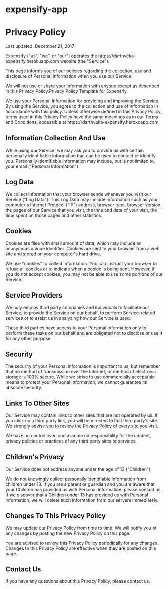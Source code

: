 # expensify-app
<h1>Privacy Policy</h1>

<p>Last updated: December 21, 2017</p>

<p>Expensify ("us", "we", or "our") operates the https://darthveka-expensify.herokuapp.com website (the "Service").</p>

<p>This page informs you of our policies regarding the collection, use and disclosure of Personal Information when you use our Service.</p>

<p>We will not use or share your information with anyone except as described in this Privacy Policy.Privacy Policy Template for Expensify.</p>

<p>We use your Personal Information for providing and improving the Service. By using the Service, you agree to the collection and use of information in accordance with this policy. Unless otherwise defined in this Privacy Policy, terms used in this Privacy Policy have the same meanings as in our Terms and Conditions, accessible at https://darthveka-expensify.herokuapp.com</p>


<h2>Information Collection And Use</h2>

<p>While using our Service, we may ask you to provide us with certain personally identifiable information that can be used to contact or identify you. Personally identifiable information may include, but is not limited to, your email ("Personal Information").</p>

<h2>Log Data</h2>

<p>We collect information that your browser sends whenever you visit our Service ("Log Data"). This Log Data may include information such as your computer's Internet Protocol ("IP") address, browser type, browser version, the pages of our Service that you visit, the time and date of your visit, the time spent on those pages and other statistics.</p>

<h2>Cookies</h2>

<p>Cookies are files with small amount of data, which may include an anonymous unique identifier. Cookies are sent to your browser from a web site and stored on your computer's hard drive.</p>

<p>We use "cookies" to collect information. You can instruct your browser to refuse all cookies or to indicate when a cookie is being sent. However, if you do not accept cookies, you may not be able to use some portions of our Service.</p>

<h2>Service Providers</h2>

<p>We may employ third party companies and individuals to facilitate our Service, to provide the Service on our behalf, to perform Service-related services or to assist us in analyzing how our Service is used.</p>

<p>These third parties have access to your Personal Information only to perform these tasks on our behalf and are obligated not to disclose or use it for any other purpose.</p>

<h2>Security</h2>

<p>The security of your Personal Information is important to us, but remember that no method of transmission over the Internet, or method of electronic storage is 100% secure. While we strive to use commercially acceptable means to protect your Personal Information, we cannot guarantee its absolute security.</p>

<h2>Links To Other Sites</h2>

<p>Our Service may contain links to other sites that are not operated by us. If you click on a third party link, you will be directed to that third party's site. We strongly advise you to review the Privacy Policy of every site you visit.</p>

<p>We have no control over, and assume no responsibility for the content, privacy policies or practices of any third party sites or services.</p>

<h2>Children's Privacy</h2>

<p>Our Service does not address anyone under the age of 13 ("Children").</p>

<p>We do not knowingly collect personally identifiable information from children under 13. If you are a parent or guardian and you are aware that your Children has provided us with Personal Information, please contact us. If we discover that a Children under 13 has provided us with Personal Information, we will delete such information from our servers immediately.</p>

<h2>Changes To This Privacy Policy</h2>

<p>We may update our Privacy Policy from time to time. We will notify you of any changes by posting the new Privacy Policy on this page.</p>

<p>You are advised to review this Privacy Policy periodically for any changes. Changes to this Privacy Policy are effective when they are posted on this page.</p>

<h2>Contact Us</h2>

<p>If you have any questions about this Privacy Policy, please contact us.</p>
